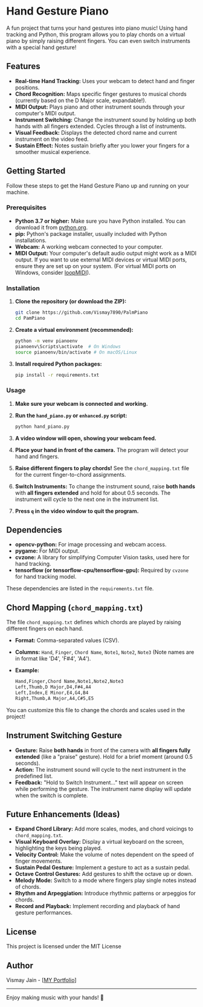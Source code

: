# Hand Gesture Piano

A fun project that turns your hand gestures into piano music! Using hand tracking and Python, this program allows you to play chords on a virtual piano by simply raising different fingers. You can even switch instruments with a special hand gesture!

## Features

*   **Real-time Hand Tracking:** Uses your webcam to detect hand and finger positions.
*   **Chord Recognition:** Maps specific finger gestures to musical chords (currently based on the D Major scale, expandable!).
*   **MIDI Output:** Plays piano and other instrument sounds through your computer's MIDI output.
*   **Instrument Switching:** Change the instrument sound by holding up both hands with all fingers extended. Cycles through a list of instruments.
*   **Visual Feedback:** Displays the detected chord name and current instrument on the video feed.
*   **Sustain Effect:** Notes sustain briefly after you lower your fingers for a smoother musical experience.

## Getting Started

Follow these steps to get the Hand Gesture Piano up and running on your machine.

### Prerequisites

*   **Python 3.7 or higher:** Make sure you have Python installed. You can download it from [python.org](https://www.python.org/downloads/).
*   **pip:** Python's package installer, usually included with Python installations.
*   **Webcam:**  A working webcam connected to your computer.
*   **MIDI Output:**  Your computer's default audio output might work as a MIDI output. If you want to use external MIDI devices or virtual MIDI ports, ensure they are set up on your system. (For virtual MIDI ports on Windows, consider [loopMIDI](https://www.tobias-erichsen.de/software/loopmidi.html)).

### Installation

1.  **Clone the repository (or download the ZIP):**

    ```bash
    git clone https://github.com/Vismay7890/PalmPiano
    cd PamPiano
    ```

2.  **Create a virtual environment (recommended):**

    ```bash
    python -m venv pianoenv
    pianoenv\Scripts\activate  # On Windows
    source pianoenv/bin/activate # On macOS/Linux
    ```

3.  **Install required Python packages:**

    ```bash
    pip install -r requirements.txt
    ```

### Usage

1.  **Make sure your webcam is connected and working.**
2.  **Run the `hand_piano.py` or `enhanced.py` script:**

    ```bash
    python hand_piano.py
    ```

3.  **A video window will open, showing your webcam feed.**
4.  **Place your hand in front of the camera.** The program will detect your hand and fingers.
5.  **Raise different fingers to play chords!** See the `chord_mapping.txt` file for the current finger-to-chord assignments.
6.  **Switch Instruments:** To change the instrument sound, raise **both hands** with **all fingers extended** and hold for about 0.5 seconds. The instrument will cycle to the next one in the instrument list.
7.  **Press `q` in the video window to quit the program.**

## Dependencies

*   **opencv-python:** For image processing and webcam access.
*   **pygame:** For MIDI output.
*   **cvzone:**  A library for simplifying Computer Vision tasks, used here for hand tracking.
*   **tensorflow (or tensorflow-cpu/tensorflow-gpu):** Required by `cvzone` for hand tracking model.

These dependencies are listed in the `requirements.txt` file.

## Chord Mapping (`chord_mapping.txt`)

The file `chord_mapping.txt` defines which chords are played by raising different fingers on each hand.

*   **Format:** Comma-separated values (CSV).
*   **Columns:** `Hand`, `Finger`, `Chord Name`, `Note1`, `Note2`, `Note3` (Note names are in format like 'D4', 'F#4', 'A4').
*   **Example:**

    ```txt
    Hand,Finger,Chord Name,Note1,Note2,Note3
    Left,Thumb,D Major,D4,F#4,A4
    Left,Index,E Minor,E4,G4,B4
    Right,Thumb,A Major,A4,C#5,E5
    ```

You can customize this file to change the chords and scales used in the project!

## Instrument Switching Gesture

*   **Gesture:** Raise **both hands** in front of the camera with **all fingers fully extended** (like a "praise" gesture). Hold for a brief moment (around 0.5 seconds).
*   **Action:**  The instrument sound will cycle to the next instrument in the predefined list.
*   **Feedback:**  "Hold to Switch Instrument..." text will appear on screen while performing the gesture. The instrument name display will update when the switch is complete.

## Future Enhancements (Ideas)

*   **Expand Chord Library:** Add more scales, modes, and chord voicings to `chord_mapping.txt`.
*   **Visual Keyboard Overlay:**  Display a virtual keyboard on the screen, highlighting the keys being played.
*   **Velocity Control:**  Make the volume of notes dependent on the speed of finger movements.
*   **Sustain Pedal Gesture:** Implement a gesture to act as a sustain pedal.
*   **Octave Control Gestures:** Add gestures to shift the octave up or down.
*   **Melody Mode:** Switch to a mode where fingers play single notes instead of chords.
*   **Rhythm and Arpeggiation:** Introduce rhythmic patterns or arpeggios for chords.
*   **Record and Playback:**  Implement recording and playback of hand gesture performances.

## License

This project is licensed under the MIT License

## Author

Vismay Jain - [[MY Portfolio](https://vismay-portfolio.vercel.app/)]

---

Enjoy making music with your hands! 🎉
